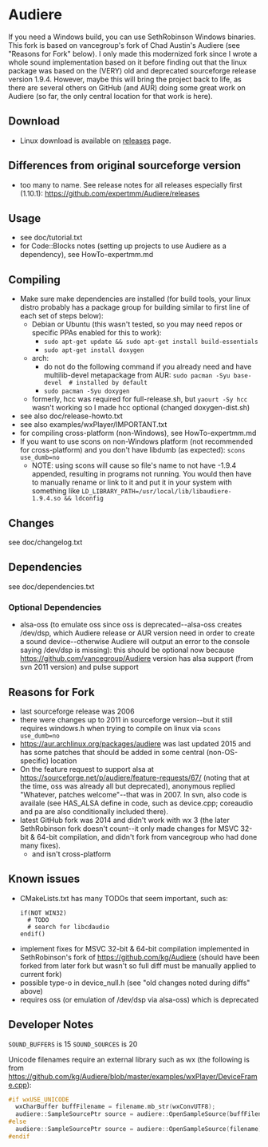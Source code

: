 # Audiere
If you need a Windows build, you can use SethRobinson Windows binaries.
This fork is based on vancegroup's fork of Chad Austin's Audiere (see "Reasons for Fork" below).
I only made this modernized fork since I wrote a whole sound implementation based on it before finding out that the linux package was based on the (VERY) old and deprecated sourceforge release version 1.9.4. However, maybe this will bring the project back to life, as there are several others on GitHub (and AUR) doing some great work on Audiere (so far, the only central location for that work is here).

## Download
* Linux download is available on [releases](https://github.com/expertmm/Audiere/releases) page.

## Differences from original sourceforge version
* too many to name. See release notes for all releases especially first (1.10.1): <https://github.com/expertmm/Audiere/releases>


## Usage
* see doc/tutorial.txt
* for Code::Blocks notes (setting up projects to use Audiere as a dependency), see HowTo-expertmm.md


## Compiling
* Make sure make dependencies are installed
  (for build tools, your linux distro probably has a package group for building similar to first line of each set of steps below):
	* Debian or Ubuntu (this wasn't tested, so you may need repos or specific PPAs enabled for this to work):
		* `sudo apt-get update && sudo apt-get install build-essentials`
		* `sudo apt-get install doxygen`
	* arch:
		* do not do the following command if you already need and have multilib-devel metapackage from AUR: `sudo pacman -Syu base-devel  # installed by default`
		* `sudo pacman -Syu doxygen`
	* formerly, hcc was required for full-release.sh, but  `yaourt -Sy hcc` wasn't working so I made hcc optional (changed doxygen-dist.sh)
* see also doc/release-howto.txt
* see also examples/wxPlayer/IMPORTANT.txt
* for compiling cross-platform (non-Windows), see HowTo-expertmm.md
* If you want to use scons on non-Windows platform (not recommended for cross-platform) and you don't have libdumb (as expected):
`scons use_dumb=no`
	* NOTE: using scons will cause so file's name to not have -1.9.4 appended, resulting in programs not running. You would then have to manually rename or link to it and put it in your system with something like `LD_LIBRARY_PATH=/usr/local/lib/libaudiere-1.9.4.so && ldconfig`


## Changes
see doc/changelog.txt


## Dependencies
see doc/dependencies.txt


### Optional Dependencies
* alsa-oss (to emulate oss since oss is deprecated--alsa-oss creates /dev/dsp, which Audiere release or AUR version need in order to create a sound device--otherwise Audiere will output an error to the console saying /dev/dsp is missing): this should be optional now because <https://github.com/vancegroup/Audiere> version has alsa support (from svn 2011 version) and pulse support


## Reasons for Fork
* last sourceforge release was 2006
* there were changes up to 2011 in sourceforge version--but it still requires windows.h when trying to compile on linux via `scons use_dumb=no`
* <https://aur.archlinux.org/packages/audiere> was last updated 2015 and has some patches that should be added in some central (non-OS-specific) location
* On the feature request to support alsa at <https://sourceforge.net/p/audiere/feature-requests/67/> (noting that at the time, oss was already all but deprecated), anonymous replied "Whatever, patches welcome"--that was in 2007. In svn, also code is availale (see HAS_ALSA define in code, such as device.cpp; coreaudio and pa are also conditionally included there).
* latest GitHub fork was 2014 and didn't work with wx 3 (the later SethRobinson fork doesn't count--it only made changes for MSVC 32-bit & 64-bit compilation, and didn't fork from vancegroup who had done many fixes).
	* and isn't cross-platform

## Known issues
* CMakeLists.txt has many TODOs that seem important, such as:
  ```
  if(NOT WIN32)
    # TODO
    # search for libcdaudio
  endif()
  ```
* implement fixes for MSVC 32-bit & 64-bit compilation implemented in SethRobinson's fork of https://github.com/kg/Audiere (should have been forked from later fork but wasn't so full diff must be manually applied to current fork)
* possible type-o in device_null.h (see "old changes noted during diffs" above)
* requires oss (or emulation of /dev/dsp via alsa-oss) which is deprecated


## Developer Notes

`SOUND_BUFFERS` is 15
`SOUND_SOURCES` is 20

Unicode filenames require an external library such as wx (the following is from <https://github.com/kg/Audiere/blob/master/examples/wxPlayer/DeviceFrame.cpp>):
```C++
#if wxUSE_UNICODE
  wxCharBuffer buffFilename = filename.mb_str(wxConvUTF8);
  audiere::SampleSourcePtr source = audiere::OpenSampleSource(buffFilename.data());
#else
  audiere::SampleSourcePtr source = audiere::OpenSampleSource(filename);
#endif
```
